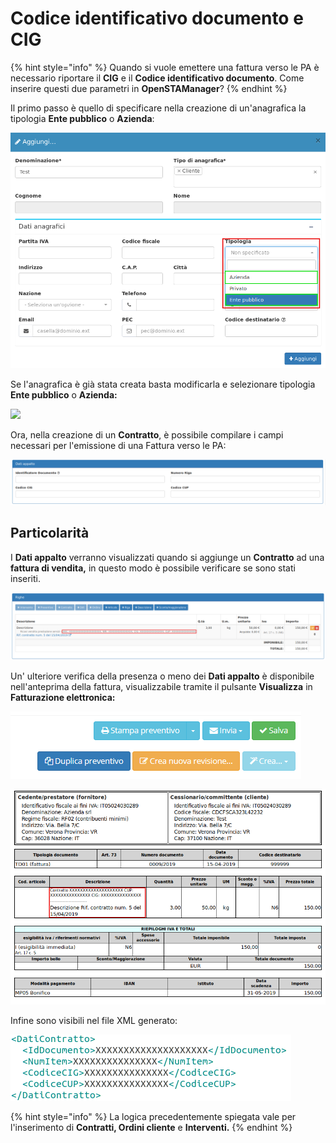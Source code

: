 # Codice identificativo documento e CIG

{% hint style="info" %}
Quando si vuole emettere una fattura verso le PA è necessario riportare il **CIG** e il **Codice identificativo documento**. Come inserire questi due parametri in **OpenSTAManager**?
{% endhint %}

Il primo passo è quello di specificare nella creazione di un'anagrafica la tipologia **Ente pubblico** o **Azienda**:

![](../../.gitbook/assets/anagraficapercig.png)

Se l'anagrafica è già stata creata basta modificarla e selezionare tipologia **Ente pubblico** o **Azienda:**

![](https://github.com/devcode-it/openstamanager-docs/tree/5242b6a23c677db2f5451152c8e4c4aded3a99cf/.gitbook/assets/modifcaclienteenepubblico-1.png)

Ora, nella creazione di un **Contratto**, è possibile compilare i campi necessari per l'emissione di una Fattura verso le PA:

![](../../.gitbook/assets/datiappalto.png)

## Particolarità

I **Dati appalto** verranno visualizzati quando si aggiunge un **Contratto** ad una **fattura di vendita,** in questo modo è possibile verificare se sono stati inseriti.

![](../../.gitbook/assets/aggiuntofatturedivendita.png)

Un' ulteriore verifica della presenza o meno dei **Dati appalto** è disponibile nell'anteprima della fattura, visualizzabile tramite il pulsante **Visualizza** in **Fatturazione elettronica:**

![](../../.gitbook/assets/image%20%281%29.png)

![](../../.gitbook/assets/visualizzacigecodiceidentificavodocumento.png)

Infine sono visibili nel file XML generato:

![](../../.gitbook/assets/cigecodiceidentificativodocumentoxml.png)

{% hint style="info" %}
La logica precedentemente spiegata vale per l'inserimento di **Contratti, Ordini cliente** e **Interventi.**
{% endhint %}

